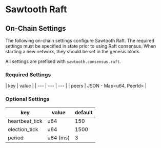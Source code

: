 # Sawtooth Raft

## On-Chain Settings

The following on-chain settings configure Sawtooth Raft. The required settings
must be specified in state prior to using Raft consensus. When starting a new
network, they should be set in the genesis block.

All settings are prefixed with `sawtooth.consensus.raft`.

### Required Settings

| key | value |
| --- | --- | --- |
| peers | JSON - Map<u64, PeerId> |

### Optional Settings

| key | value | default |
| --- | --- | --- |
| heartbeat_tick | u64 | 150 |
| election_tick | u64 | 1500 |
| period | u64 (ms) | 3 |
